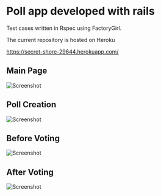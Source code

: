 

Poll app developed with rails
==============================================================

Test cases written in Rspec using FactoryGirl.


The current repository is hosted on Heroku

https://secret-shore-29644.herokuapp.com/

## Main Page
![Screenshot](http://imgur.com/Wcfy90f.png?raw=true)

## Poll Creation
![Screenshot](http://imgur.com/9GYRbTz.png?raw=true)

## Before Voting
![Screenshot](http://imgur.com/ooIJK7q.png?raw=true)

## After Voting
![Screenshot](http://imgur.com/2qGzW1Y.png?raw=true)






